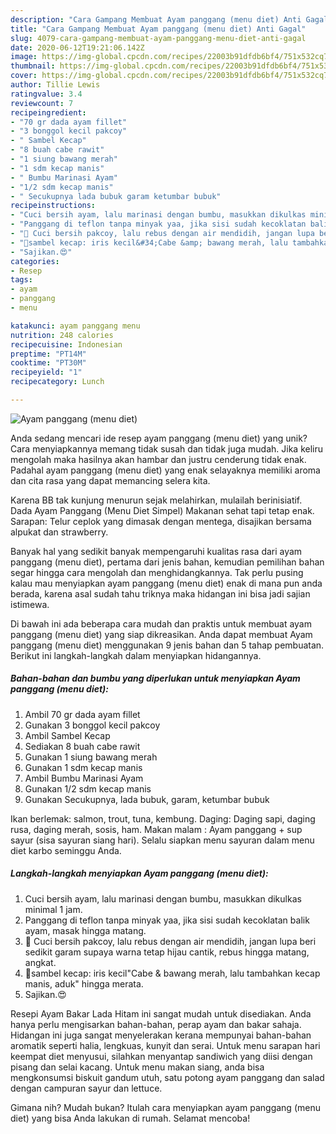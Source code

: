 ```yaml
---
description: "Cara Gampang Membuat Ayam panggang (menu diet) Anti Gagal"
title: "Cara Gampang Membuat Ayam panggang (menu diet) Anti Gagal"
slug: 4079-cara-gampang-membuat-ayam-panggang-menu-diet-anti-gagal
date: 2020-06-12T19:21:06.142Z
image: https://img-global.cpcdn.com/recipes/22003b91dfdb6bf4/751x532cq70/ayam-panggang-menu-diet-foto-resep-utama.jpg
thumbnail: https://img-global.cpcdn.com/recipes/22003b91dfdb6bf4/751x532cq70/ayam-panggang-menu-diet-foto-resep-utama.jpg
cover: https://img-global.cpcdn.com/recipes/22003b91dfdb6bf4/751x532cq70/ayam-panggang-menu-diet-foto-resep-utama.jpg
author: Tillie Lewis
ratingvalue: 3.4
reviewcount: 7
recipeingredient:
- "70 gr dada ayam fillet"
- "3 bonggol kecil pakcoy"
- " Sambel Kecap"
- "8 buah cabe rawit"
- "1 siung bawang merah"
- "1 sdm kecap manis"
- " Bumbu Marinasi Ayam"
- "1/2 sdm kecap manis"
- " Secukupnya lada bubuk garam ketumbar bubuk"
recipeinstructions:
- "Cuci bersih ayam, lalu marinasi dengan bumbu, masukkan dikulkas minimal 1 jam."
- "Panggang di teflon tanpa minyak yaa, jika sisi sudah kecoklatan balik ayam, masak hingga matang."
- "🌿 Cuci bersih pakcoy, lalu rebus dengan air mendidih, jangan lupa beri sedikit garam supaya warna tetap hijau cantik, rebus hingga matang, angkat."
- "💐sambel kecap: iris kecil&#34;Cabe &amp; bawang merah, lalu tambahkan kecap manis, aduk&#34; hingga merata."
- "Sajikan.😍"
categories:
- Resep
tags:
- ayam
- panggang
- menu

katakunci: ayam panggang menu 
nutrition: 248 calories
recipecuisine: Indonesian
preptime: "PT14M"
cooktime: "PT30M"
recipeyield: "1"
recipecategory: Lunch

---
```



![Ayam panggang (menu diet)](https://img-global.cpcdn.com/recipes/22003b91dfdb6bf4/751x532cq70/ayam-panggang-menu-diet-foto-resep-utama.jpg)

Anda sedang mencari ide resep ayam panggang (menu diet) yang unik? Cara menyiapkannya memang tidak susah dan tidak juga mudah. Jika keliru mengolah maka hasilnya akan hambar dan justru cenderung tidak enak. Padahal ayam panggang (menu diet) yang enak selayaknya memiliki aroma dan cita rasa yang dapat memancing selera kita.

Karena BB tak kunjung menurun sejak melahirkan, mulailah berinisiatif. Dada Ayam Panggang (Menu Diet Simpel) Makanan sehat tapi tetap enak. Sarapan: Telur ceplok yang dimasak dengan mentega, disajikan bersama alpukat dan strawberry.

Banyak hal yang sedikit banyak mempengaruhi kualitas rasa dari ayam panggang (menu diet), pertama dari jenis bahan, kemudian pemilihan bahan segar hingga cara mengolah dan menghidangkannya. Tak perlu pusing kalau mau menyiapkan ayam panggang (menu diet) enak di mana pun anda berada, karena asal sudah tahu triknya maka hidangan ini bisa jadi sajian istimewa.


Di bawah ini ada beberapa cara mudah dan praktis untuk membuat ayam panggang (menu diet) yang siap dikreasikan. Anda dapat membuat Ayam panggang (menu diet) menggunakan 9 jenis bahan dan 5 tahap pembuatan. Berikut ini langkah-langkah dalam menyiapkan hidangannya.

<!--inarticleads1-->

##### Bahan-bahan dan bumbu yang diperlukan untuk menyiapkan Ayam panggang (menu diet):

1. Ambil 70 gr dada ayam fillet
1. Gunakan 3 bonggol kecil pakcoy
1. Ambil  Sambel Kecap
1. Sediakan 8 buah cabe rawit
1. Gunakan 1 siung bawang merah
1. Gunakan 1 sdm kecap manis
1. Ambil  Bumbu Marinasi Ayam
1. Gunakan 1/2 sdm kecap manis
1. Gunakan  Secukupnya, lada bubuk, garam, ketumbar bubuk


Ikan berlemak: salmon, trout, tuna, kembung. Daging: Daging sapi, daging rusa, daging merah, sosis, ham. Makan malam : Ayam panggang + sup sayur (sisa sayuran siang hari). Selalu siapkan menu sayuran dalam menu diet karbo seminggu Anda. 

<!--inarticleads2-->

##### Langkah-langkah menyiapkan Ayam panggang (menu diet):

1. Cuci bersih ayam, lalu marinasi dengan bumbu, masukkan dikulkas minimal 1 jam.
1. Panggang di teflon tanpa minyak yaa, jika sisi sudah kecoklatan balik ayam, masak hingga matang.
1. 🌿 Cuci bersih pakcoy, lalu rebus dengan air mendidih, jangan lupa beri sedikit garam supaya warna tetap hijau cantik, rebus hingga matang, angkat.
1. 💐sambel kecap: iris kecil&#34;Cabe &amp; bawang merah, lalu tambahkan kecap manis, aduk&#34; hingga merata.
1. Sajikan.😍


Resepi Ayam Bakar Lada Hitam ini sangat mudah untuk disediakan. Anda hanya perlu mengisarkan bahan-bahan, perap ayam dan bakar sahaja. Hidangan ini juga sangat menyelerakan kerana mempunyai bahan-bahan aromatik seperti halia, lengkuas, kunyit dan serai. Untuk menu sarapan hari keempat diet menyusui, silahkan menyantap sandiwich yang diisi dengan pisang dan selai kacang. Untuk menu makan siang, anda bisa mengkonsumsi biskuit gandum utuh, satu potong ayam panggang dan salad dengan campuran sayur dan lettuce. 

Gimana nih? Mudah bukan? Itulah cara menyiapkan ayam panggang (menu diet) yang bisa Anda lakukan di rumah. Selamat mencoba!

